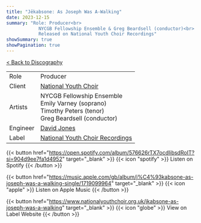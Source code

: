 ```yaml
---
title: "Jēkabsone: As Joseph Was A-Walking"
date: 2023-12-15
summary: "Role: Producer<br>
            NYCGB Fellowship Ensemble & Greg Beardsell (conductor)<br>
            Released on National Youth Choir Recordings"
showSummary: true
showPagination: true
---
```

[< Back to Discography](/discography)

| | |
|-|-|
|Role|Producer|
|Client|[National Youth Choir](https://www.nationalyouthchoir.org.uk)|
|Artists|NYCGB Fellowship Ensemble<br>Emily Varney (soprano)<br>Timothy Peters (tenor)<br>Greg Beardsell (conductor)|
|Engineer|[David Jones](https://sonusaudio.co.uk/)|
|Label|[National Youth Choir Recordings](https://www.nationalyouthchoir.org.uk/recordings)

{{< button href="https://open.spotify.com/album/576626rTX7ocdIibsdRoIT?si=904d9ee7fa1d4952" target="_blank" >}}
{{< icon "spotify" >}} Listen on Spotify
{{< /button >}}

{{< button href="https://music.apple.com/gb/album/j%C4%93kabsone-as-joseph-was-a-walking-single/1719099964" target="_blank" >}}
{{< icon "apple" >}} Listen on Apple Music
{{< /button >}}

{{< button href="https://www.nationalyouthchoir.org.uk/jkabsone-as-joseph-was-a-walking" target="_blank" >}}
{{< icon "globe" >}} View on Label Website
{{< /button >}}
